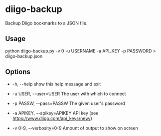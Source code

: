 # diigo-backup

Backup Diigo bookmarks to a JSON file.

## Usage
python diigo-backup.py -v 0 -u USERNAME -a API_KEY -p PASSWORD > diigo-backup.json

## Options
* -h, --help
  show this help message and exit

* -u USER, --user=USER
  The user with which to connect

* -p PASSW, --pass=PASSW
  The given user's password

* -a APIKEY, --apikey=APIKEY
  API key (see https://www.diigo.com/api_keys/new/)

* -v 0-9, --verbosity=0-9
  Amount of output to show on screen
